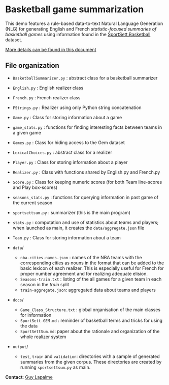 # Basketball game summarization

This demo features a rule-based data-to-text Natural Language Generation (NLG) for generating English and French *statistic-focused summaries of basketball games* using information found in the [SportSett:Basketball](https://gem-benchmark.com/data_cards/sportsett_basketball) dataset.

[More details can be found in this document](docs/SportSettSum.md)

## File organization

- `BasketballSummarizer.py` : abstract class for a basketball summarizer
- `English.py` : English realizer class
- `French.py` : French realizer class
- `FStrings.py` : Realizer using only Python string concatenation
- `Game.py` : Class for storing information about a game
- `game_stats.py` : functions for finding interesting facts between teams in a given game
- `Games.py` : Class for hiding access to the Gem dataset
- `LexicalChoices.py` : abstract class for a realizer
- `Player.py` : Class for storing information about a player
- `Realizer.py` : Class with functions shared by English.py and French.py
- `Score.py` : Class for keeping numeric scores (for both Team line-scores and Play box-scores) 
- `seasons_stats.py` : functions for querying information in past game of the current season 
- `sportsettsum.py` : summarizer (this is the main program)
- `stats.py` : computation and use of statistics about teams and players; when launched as main, it creates the `data/aggregate.json` file
- `Team.py` : Class for storing information about a team
- `data`/
  - `nba-cities-names.json` : names of the NBA teams with the corresponding cities as nouns in the format that can be added to the basic lexicon of each realizer. This is especially useful for French for proper number agreement and for realizing adequate elision.
  - `Seasons-train.txt` : listing of the all games for a given team in each season in the *train* split
  - `train-aggregate.json`: aggregated data about teams and players
- `docs`/
  - `Game_Class_Structure.txt` : global organisation of the main classes for information
  - `SportSett-GEM.md` : reminder of basketball terms and tricks for using the data
  - `SportSettSum.md`: paper about the rationale and organization of the whole realizer system

- `output`/
  - `test`, `train` and `validation`: directories with a sample of generated summaries from the given corpus. These directories are created by running `sportsettsum.py` as main.


**Contact**: [Guy Lapalme](mailto:lapalme@iro.umontreal.ca)



